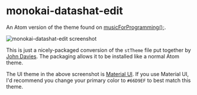 # monokai-datashat-edit

An Atom version of the theme found on [musicForProgramming();](http://musicforprogramming.net).

![monokai-datashat-edit screenshot](https://cloud.githubusercontent.com/assets/27705/19017825/e9eeaf9a-87fe-11e6-9a6d-e9b9afc216c3.png)

This is just a nicely-packaged conversion of the `stTheme` file put together by [John Davies](http://johndatadavies.info/). The packaging allows it to be installed like a normal Atom theme.

The UI theme in the above screenshot is [Material UI](https://atom.io/themes/atom-material-ui). If you use Material UI, I'd recommend you change your primary color to `#66D9EF` to best match this theme.
